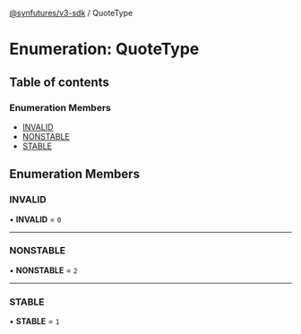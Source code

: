 [@synfutures/v3-sdk](../README.md) / QuoteType

# Enumeration: QuoteType

## Table of contents

### Enumeration Members

- [INVALID](QuoteType.md#invalid)
- [NONSTABLE](QuoteType.md#nonstable)
- [STABLE](QuoteType.md#stable)

## Enumeration Members

### INVALID

• **INVALID** = ``0``

___

### NONSTABLE

• **NONSTABLE** = ``2``

___

### STABLE

• **STABLE** = ``1``

